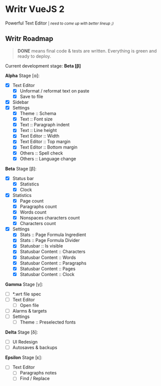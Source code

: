 # Writr VueJS 2

Powerful Text Editor <small>| _need to come up with better lineup ;)_</small>

## Writr Roadmap

> **DONE** means final code & tests are written. Everything is green and ready to deploy.

Current development stage: **Beta [β]**

**Alpha** Stage [α]:

- [x] Text Editor
  - [x] Unformat / reformat text on paste
  - [x] Save to file
- [x] Sidebar
- [x] Settings
  - [x] Theme :: Schema
  - [x] Text :: Font size
  - [x] Text :: Paragraph indent
  - [x] Text :: Line height
  - [x] Text Editor :: Width
  - [x] Text Editor :: Top margin
  - [x] Text Editor :: Bottom margin
  - [x] Others :: Spell check
  - [x] Others :: Language change

**Beta** Stage [β]:

- [x] Status bar
  - [x] Statistics
  - [x] Clock
- [x] Statistics
  - [x] Page count
  - [x] Paragraphs count
  - [x] Words count
  - [x] Nonspaces characters count
  - [x] Characters count
- [x] Settings
  - [x] Stats :: Page Formula Ingredient
  - [x] Stats :: Page Formula Divider
  - [x] Statusbar :: Is visible
  - [x] Statusbar Content :: Characters
  - [x] Statusbar Content :: Words
  - [x] Statusbar Content :: Paragraphs
  - [x] Statusbar Content :: Pages
  - [x] Statusbar Content :: Clock

**Gamma** Stage [γ]:

- [ ] *.wrt file spec
- [ ] Text Editor
  - [ ] Open file
- [ ] Alarms & targets
- [ ] Settings
  - [ ] Theme :: Preselected fonts

**Delta** Stage [δ]:

- [ ] UI Redesign
- [ ] Autosaves & backups

**Epsilon** Stage [ε]:

- [ ] Text Editor
  - [ ] Paragraphs notes
  - [ ] Find / Replace
